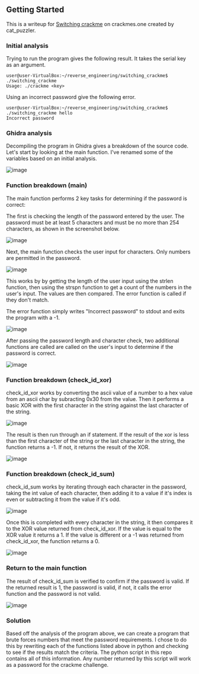 
## Getting Started

This is a writeup for [Switching crackme](https://crackmes.one/crackme/6784563e4d850ac5f7dc5137) on crackmes.one created by cat_puzzler. 

### Initial analysis

Trying to run the program gives the following result. It takes the serial key as an argument. 

```
user@user-VirtualBox:~/reverse_engineering/switching_crackme$ ./switching_crackme
Usage: ./crackme <key>
```

Using an incorrect password give the following error. 
```
user@user-VirtualBox:~/reverse_engineering/switching_crackme$ ./switching_crackme hello
Incorrect password

```
### Ghidra analysis

Decompiling the program in Ghidra gives a breakdown of the source code. Let's start by looking at the main function. I've renamed some of the variables based on an initial analysis. 

![image](https://github.com/user-attachments/assets/5d5354f9-f04c-4b3a-b6f0-d642684e0060)


### Function breakdown (main)

The main function performs 2 key tasks for determining if the password is correct:

The first is checking the length of the password entered by the user. The password must be at least 5 characters and must be no more than 254 characters, as shown in the screenshot below. 

![image](https://github.com/user-attachments/assets/f5a7bbb6-451e-4a45-91b5-26df47bfeda6)

Next, the main function checks the user input for characters. Only numbers are permitted in the password. 

![image](https://github.com/user-attachments/assets/613f34a8-f1d8-476d-ab96-d7efe1a00b7b)

This works by by getting the length of the user input using the strlen function, then using the strspn function to get a count of the numbers in the user's input. The values are then compared. The error function is called if they don't match. 

The error function simply writes "Incorrect password" to stdout and exits the program with  a -1.  

![image](https://github.com/user-attachments/assets/930dba9a-f1e9-43b5-bdd1-bfee1af27086)


After passing the password length and character check, two additional functions are called are called on the user's input to determine if the password is correct. 

![image](https://github.com/user-attachments/assets/92238a3d-4883-49f5-89d0-faf0ae045908)


### Function breakdown (check_id_xor)
check_id_xor works by converting the ascii value of a number to a hex value from an ascii char by subracting 0x30 from the value. Then it performs a basic XOR with the first character in the string against the last character of the string. 

![image](https://github.com/user-attachments/assets/e9a48b60-7d80-4a72-a9ee-14b61f4ecda1)

The result is then run through an if statement. If the result of the xor is less than the first character of the string or the last character in the string, the function returns a -1. If not, it returns the result of the XOR. 

![image](https://github.com/user-attachments/assets/ae424bf8-6541-42e4-abf5-e3e59c197442)

### Function breakdown (check_id_sum)
check_id_sum works by iterating through each character in the password, taking the int value of each character, then adding it to a value if it's index is even or subtracting it from the value if it's odd. 

![image](https://github.com/user-attachments/assets/6e56cf49-9f14-4f2a-b8e2-47288b2c3413)

Once this is completed with every character in the string, it then compares it to the XOR value returned from check_id_xor. If the value is equal to the XOR value it returns a 1. If the value is different or a -1 was returned from check_id_xor, the function returns a 0. 

![image](https://github.com/user-attachments/assets/9fe8cfe9-c9e6-438a-afd4-809612303b54)

### Return to the main function
The result of check_id_sum is verified to confirm  if the password is valid. If the returned result is 1, the password is valid, if not, it calls the error function and the password is not valid. 

![image](https://github.com/user-attachments/assets/e20fe24b-84de-4d0d-aae9-071ea3994cd4)

### Solution
Based off the analysis of the program above, we can create a program that brute forces numbers that meet the password requirements. I chose to do this by rewriting each of the functions listed above in python and checking to see if the results match the criteria. The python script in this repo contains all of this information. Any number returned by this script will work as a password for the crackme challenge. 

